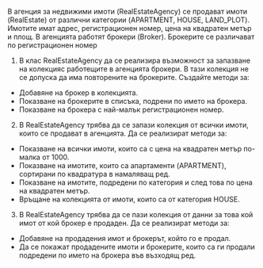 В агенция за недвижими имоти (RealEstateAgency) се продават имоти (RealEstate) от различни 
категории (APARTMENT, HOUSE, LAND_PLOT). Имотите имат адрес, регистрационен номер, цена
на квадратен метър и площ. В агенцията работят брокери (Broker). Брокерите се различават по 
регистрационен номер

1. В клас RealEstateAgency да се реализира възможност за запазване на колекцияс работещите в агенцията брокери. В тази колекция не се допуска да има повторените на брокерите. Създайте методи за:
- Добавяне на брокер в колекцията.
- Показване на брокерите в списъка, подрени по името на брокера.
- Показване на брокера с най-малък регистрационен номер.

2. В RealEstateAgency трябва да се запази колекция от всички имоти, които се продават в агенцията. Да се реализират методи за:
- Показване на всички имоти, които са с цена на квадратен метър по-малка от 1000.
- Показване на имотите, които са апартаменти (APARTMENT), сортирани по квадратура в намаляващ ред.
- Показване на имотите, подредени по категория и след това по цена на квадратен метър.
- Връщане на колекцията от имоти, които са от категория HOUSE.

3. В RealEstateAgency трябва да се пази колекция от данни за това кой имот от кой брокер е продаден. Да се реализират методи за:
- Добавяне на продадения имот и брокерът, който го е продал.
- Да се покажат продадените имоти и брокерите, които са ги продали подредени по името на брокера във възходящ ред.

